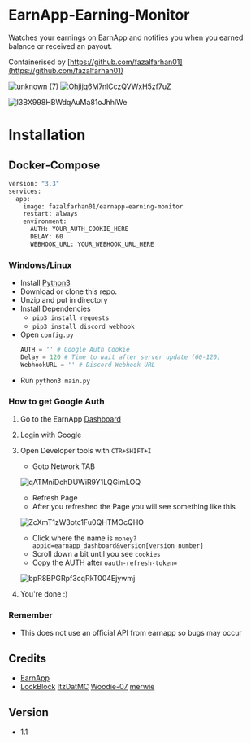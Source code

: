 # EarnApp-Earning-Monitor
Watches your earnings on EarnApp and notifies you when you earned balance or received an payout.

Containerised by [https://github.com/fazalfarhan01](https://github.com/fazalfarhan01)

![unknown (7)](https://user-images.githubusercontent.com/65712074/140953429-4049d955-f99e-461b-b03e-94d78ce2d98d.png)
![Ohjijq6M7nlCczQVWxH5zf7uZ](https://user-images.githubusercontent.com/65712074/140953604-72e84743-d294-40cf-b4a2-7591df34c088.png)


![I3BX998HBWdqAuMa81oJhhlWe](https://user-images.githubusercontent.com/65712074/140958375-282ef443-ab8d-4304-86ed-b334e68377ce.png)


# Installation

## Docker-Compose
```BASH
version: "3.3"
services:
  app:
    image: fazalfarhan01/earnapp-earning-monitor
    restart: always
    environment:
      AUTH: YOUR_AUTH_COOKIE_HERE
      DELAY: 60
      WEBHOOK_URL: YOUR_WEBHOOK_URL_HERE

```

### Windows/Linux

- Install [Python3](https://www.python.org/downloads/)
- Download or clone this repo.
- Unzip and put in directory
- Install Dependencies
  * `pip3 install requests`
  * `pip3 install discord_webhook`
- Open `config.py`
  ```py
  AUTH = '' # Google Auth Cookie
  Delay = 120 # Time to wait after server update (60-120)
  WebhookURL = '' # Discord Webhook URL
  ```
- Run `python3 main.py`

### How to get Google Auth
1) Go to the EarnApp [Dashboard](https://earnapp.com/dashboard/)
2) Login with Google
3) Open Developer tools with `CTR+SHIFT+I`
   * Goto Network TAB
   
   ![qATMniDchDUWiR9Y1LQGimLOQ](https://user-images.githubusercontent.com/65712074/140639251-a6be881d-b394-4fc3-a7e5-2543e80320bb.png)
   
   * Refresh Page
   * After you refreshed the Page you will see something like this
   
   ![ZcXmT1zW3otc1Fu0QHTMOcQHO](https://user-images.githubusercontent.com/65712074/140956237-0ba63c31-94b7-4d67-a80b-dc8438fdb010.gif)

   * Click where the name is `money?appid=earnapp_dashboard&version[version number]`
   * Scroll down a bit until you see `cookies`
   * Copy the AUTH after `oauth-refresh-token=`
   
   ![bpR8BPGRpf3cqRkT004Ejywmj](https://user-images.githubusercontent.com/65712074/140639500-01b4aa40-91bf-48eb-a4af-a45a4b615d4d.png)
4) You're done :)

### Remember
  * This does not use an official API from earnapp so bugs may occur

## Credits
- [EarnApp](https://earnapp.com/)
- [LockBlock](https://github.com/LockBlock-dev/) [ItzDatMC](https://github.com/ItzDatMC) [Woodie-07](https://github.com/Woodie-07) [merwie](https://github.com/merwie) 

## Version
- 1.1
